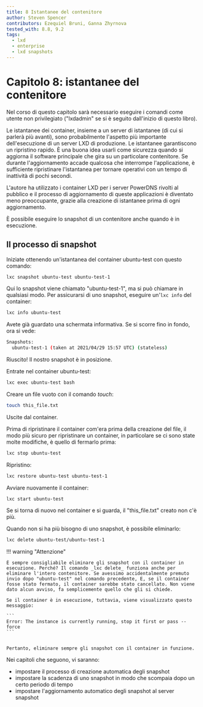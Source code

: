 ```yaml
---
title: 8 Istantanee del contenitore
author: Steven Spencer
contributors: Ezequiel Bruni, Ganna Zhyrnova
tested_with: 8.8, 9.2
tags:
  - lxd
  - enterprise
  - lxd snapshots
---
```


# Capitolo 8: istantanee del contenitore

Nel corso di questo capitolo sarà necessario eseguire i comandi come utente non privilegiato ("lxdadmin" se si è seguito dall'inizio di questo libro).

Le istantanee dei container, insieme a un server di istantanee (di cui si parlerà più avanti), sono probabilmente l'aspetto più importante dell'esecuzione di un server LXD di produzione. Le istantanee garantiscono un ripristino rapido. È una buona idea usarli come sicurezza quando si aggiorna il software principale che gira su un particolare contenitore. Se durante l'aggiornamento accade qualcosa che interrompe l'applicazione, è sufficiente ripristinare l'istantanea per tornare operativi con un tempo di inattività di pochi secondi.

L'autore ha utilizzato i container LXD per i server PowerDNS rivolti al pubblico e il processo di aggiornamento di queste applicazioni è diventato meno preoccupante, grazie alla creazione di istantanee prima di ogni aggiornamento.

È possibile eseguire lo snapshot di un contenitore anche quando è in esecuzione.

## Il processo di snapshot

Iniziate ottenendo un'istantanea del container ubuntu-test con questo comando:

```bash
lxc snapshot ubuntu-test ubuntu-test-1
```

Qui lo snapshot viene chiamato "ubuntu-test-1", ma si può chiamare in qualsiasi modo. Per assicurarsi di uno snapshot, eseguire un'`lxc info` del container:

```bash
lxc info ubuntu-test
```

Avete già guardato una schermata informativa. Se si scorre fino in fondo, ora si vede:

```bash
Snapshots:
  ubuntu-test-1 (taken at 2021/04/29 15:57 UTC) (stateless)
```

Riuscito! Il nostro snapshot è in posizione.

Entrate nel container ubuntu-test:

```bash
lxc exec ubuntu-test bash
```

Creare un file vuoto con il comando _touch_:

```bash
touch this_file.txt
```

Uscite dal container.

Prima di ripristinare il container com'era prima della creazione del file, il modo più sicuro per ripristinare un container, in particolare se ci sono state molte modifiche, è quello di fermarlo prima:

```bash
lxc stop ubuntu-test
```

Ripristino:

```bash
lxc restore ubuntu-test ubuntu-test-1
```

Avviare nuovamente il container:

```bash
lxc start ubuntu-test
```

Se si torna di nuovo nel container e si guarda, il "this_file.txt" creato non c'è più.

Quando non si ha più bisogno di uno snapshot, è possibile eliminarlo:

```bash
lxc delete ubuntu-test/ubuntu-test-1
```

!!! warning "Attenzione"

    È sempre consigliabile eliminare gli snapshot con il container in esecuzione. Perché? Il comando _lxc delete_ funziona anche per eliminare l'intero contenitore. Se avessimo accidentalmente premuto invio dopo "ubuntu-test" nel comando precedente, E, se il container fosse stato fermato, il container sarebbe stato cancellato. Non viene dato alcun avviso, fa semplicemente quello che gli si chiede.
    
    Se il container è in esecuzione, tuttavia, viene visualizzato questo messaggio:

    ```
    Error: The instance is currently running, stop it first or pass --force
    ```


    Pertanto, eliminare sempre gli snapshot con il container in funzione.

Nei capitoli che seguono, vi saranno:

* impostare il processo di creazione automatica degli snapshot
* impostare la scadenza di uno snapshot in modo che scompaia dopo un certo periodo di tempo
* impostare l'aggiornamento automatico degli snapshot al server snapshot
